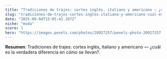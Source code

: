```yaml
---
title: "Tradiciones de trajes: cortes inglés, italiano y americano — ¿cuál es la verdadera diferencia en cómo se llevan?"
slug: "tradiciones-de-trajes-cortes-ingles-italiano-y-americano-cual-es-la-verdadera-di"
date: "2025-09-04T15:05:42.107Z"
niche: "moda"
score: 1
hero: "https://images.pexels.com/photos/20927257/pexels-photo-20927257.jpeg?auto=compress&cs=tinysrgb&fit=crop&h=627&w=1200&auto=compress&cs=tinysrgb&w=1024&h=576&fit=crop"
---
```


**Resumen**: Tradiciones de trajes: cortes inglés, italiano y americano — ¿cuál es la verdadera diferencia en cómo se llevan?.
